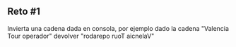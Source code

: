 ## Reto #1

Invierta una cadena dada en consola, por ejemplo dado la cadena "Valencia Tour operador" devolver "rodarepo ruoT aicnelaV"

